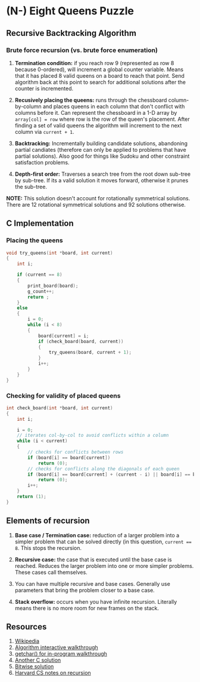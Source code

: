 # (N-) Eight Queens Puzzle

## Recursive Backtracking Algorithm

### Brute force recursion (vs. brute force enumeration)

1. **Termination condition:** if you reach row 9 (represented as row 8 because 0-ordered), will increment a global counter variable. Means that it has placed 8 valid queens on a board to reach that point. Send algorithm back at this point to search for additional solutions after the counter is incremented.

2. **Recusively placing the queens:** runs through the chessboard column-by-column and places queens in each column that don't conflict with columns before it. Can represent the chessboard in a 1-D array by ```array[col] = row``` where row is the row of the queen's placement. After finding a set of valid queens the algorithm will increment to the next column via ```current + 1```.

3. **Backtracking:** Incrementally building candidate solutions, abandoning partial candiates (therefore can only be applied to problems that have partial solutions). Also good for things like Sudoku and other constraint satisfaction problems.

4. **Depth-first order:** Traverses a search tree from the root down sub-tree by sub-tree. If its a valid solution it moves forward, otherwise it prunes the sub-tree.

**NOTE:** This solution doesn't account for rotationally symmetrical solutions. There are 12 rotational symmetrical solutions and 92 solutions otherwise.

## C Implementation

### Placing the queens
```c
void try_queens(int *board, int current)
{
	int i;

	if (current == 8)
	{
		print_board(board);
		g_count++;
		return ;
	}
	else
	{
		i = 0;
		while (i < 8)
		{	
			board[current] = i;
			if (check_board(board, current))
			{
				try_queens(board, current + 1);
			}
			i++;
		}
	}
}
```

### Checking for validity of placed queens
```c
int check_board(int *board, int current)
{
	int i;

	i = 0;
	// iterates col-by-col to avoid conflicts within a column
	while (i < current)
	{
		// checks for conflicts between rows
		if (board[i] == board[current])
			return (0);
		// checks for conflicts along the diagonals of each queen
		if (board[i] == board[current] + (current - i) || board[i] == board[current] - (current - i))
			return (0);
		i++;
	}
	return (1);
}
```

## Elements of recursion

1. **Base case / Termination case:** reduction of a larger problem into a simpler problem that can be solved directly (in this question, ```current == 8```. This stops the recursion.

2. **Recursive case:** the case that is executed until the base case is reached. Reduces the larger problem into one or more simpler problems. These cases call themselves.

3. You can have multiple recursive and base cases. Generally use parameters that bring the problem closer to a base case.

4. **Stack overflow:** occurs when you have infinite recursion. Literally means there is no more room for new frames on the stack.

## Resources

1. [Wikipedia](https://en.wikipedia.org/wiki/Eight_queens_puzzle)
2. [Algorithm interactive walkthrough](https://www.cs.usfca.edu/~galles/visualization/RecQueens.html)
3. [getchar() for in-program walkthrough](http://rabbit.eng.miami.edu/class/een218/getchar.html)
4. [Another C solution](http://www.ccodechamp.com/c-program-of-n-queens-problem-solution-using-backtracking/)
5. [Bitwise solution](http://www.ic-net.or.jp/home/takaken/e/queen/)
6. [Harvard CS notes on recursion](http://www.fas.harvard.edu/~cscie119/lectures/recursion.pdf)
